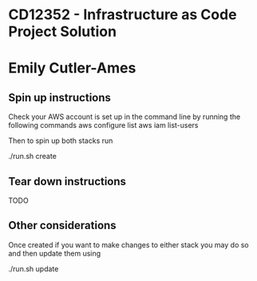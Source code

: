 # CD12352 - Infrastructure as Code Project Solution
# Emily Cutler-Ames

## Spin up instructions
Check your AWS account is set up in the command line by running the following commands
aws configure list
aws iam list-users 

Then to spin up both stacks run

./run.sh create

## Tear down instructions
TODO

## Other considerations
Once created if you want to make changes to either stack you may do so and then update them using

./run.sh update